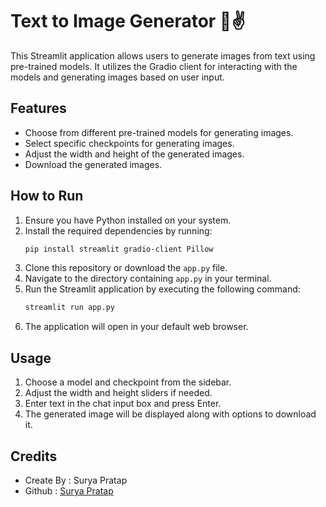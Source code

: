 # Text to Image Generator 🚀✌️

This Streamlit application allows users to generate images from text using pre-trained models. It utilizes the Gradio client for interacting with the models and generating images based on user input.

## Features

- Choose from different pre-trained models for generating images.
- Select specific checkpoints for generating images.
- Adjust the width and height of the generated images.
- Download the generated images.

## How to Run

1. Ensure you have Python installed on your system.
2. Install the required dependencies by running:
   ```bash
   pip install streamlit gradio-client Pillow
   ```
3. Clone this repository or download the `app.py` file.
4. Navigate to the directory containing `app.py` in your terminal.
5. Run the Streamlit application by executing the following command:
   ```bash
   streamlit run app.py
   ```
6. The application will open in your default web browser.

## Usage

1. Choose a model and checkpoint from the sidebar.
2. Adjust the width and height sliders if needed.
3. Enter text in the chat input box and press Enter.
4. The generated image will be displayed along with options to download it.

## Credits
- Create By : Surya Pratap
- Github : [Surya Pratap](https://github.com/SP85691)